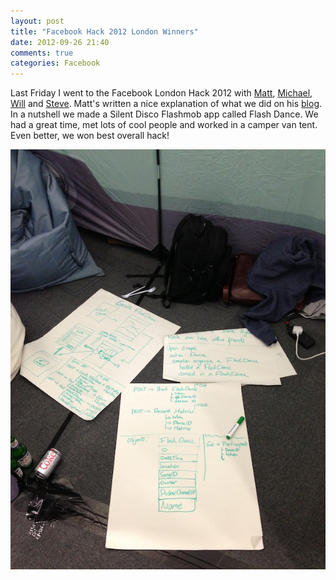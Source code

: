 ```yaml
---
layout: post
title: "Facebook Hack 2012 London Winners"
date: 2012-09-26 21:40
comments: true
categories: Facebook
---
```


Last Friday I went to the Facebook London Hack 2012 with [Matt](https://twitter.com/mattjgalloway), [Michael](https://twitter.com/michaelslater), [Will](https://twitter.com/netproteus) and [Steve](https://twitter.com/stephenoldham). Matt's written a nice explanation of what we did on his [blog](http://www.galloway.me.uk/2012/09/facebook-world-hack-london-winners/). In a nutshell we made a Silent Disco Flashmob app called Flash Dance. We had a great time, met lots of cool people and worked in a camper van tent. Even better, we won best overall hack! 

![](images/IMG_4032.JPG)